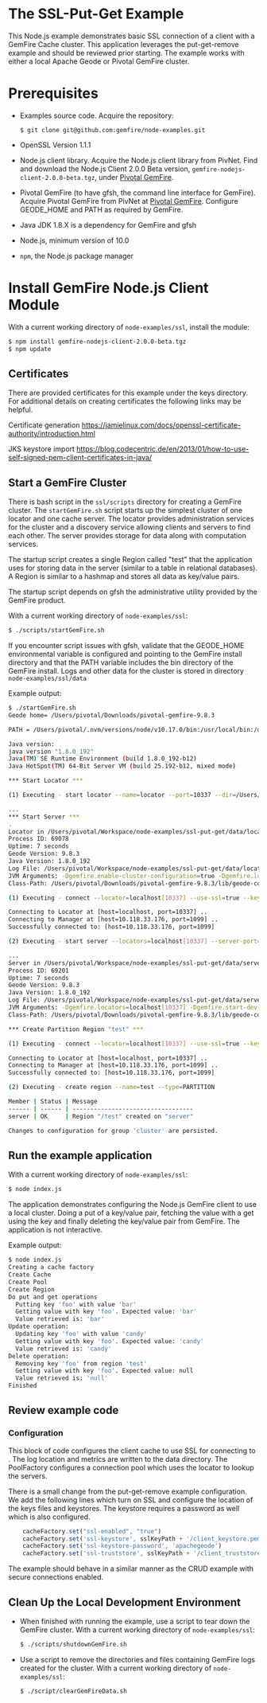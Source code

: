 # The SSL-Put-Get Example

This Node.js example demonstrates basic SSL connection of a client with a GemFire
 Cache cluster. This application leverages the put-get-remove example and should
 be reviewed prior starting. The example works with either a local Apache Geode
 or Pivotal GemFire cluster.

# Prerequisites

- Examples source code.  Acquire the repository:

    ```
    $ git clone git@github.com:gemfire/node-examples.git
    ```

- OpenSSL Version 1.1.1
- Node.js client library. Acquire the Node.js client library from PivNet.
Find and download the Node.js Client 2.0.0 Beta version,
`gemfire-nodejs-client-2.0.0-beta.tgz`,
under [Pivotal GemFire](https://network.pivotal.io/products/pivotal-gemfire/).

- Pivotal GemFire (to have gfsh, the command line interface for GemFire).
Acquire Pivotal GemFire from PivNet
at [Pivotal GemFire](https://network.pivotal.io/products/pivotal-gemfire/). Configure GEODE_HOME and PATH as required by GemFire.

- Java JDK 1.8.X  is a dependency for GemFire and gfsh

- Node.js, minimum version of 10.0

- `npm`, the Node.js package manager


# Install GemFire Node.js Client Module

With a current working directory of `node-examples/ssl`,
 install the module:

```bash
$ npm install gemfire-nodejs-client-2.0.0-beta.tgz
$ npm update
```
## Certificates
There are provided certificates for this example under the keys directory. For additional details on creating certificates the 
following links may be helpful. 

Certificate generation
https://jamielinux.com/docs/openssl-certificate-authority/introduction.html

JKS keystore import
https://blog.codecentric.de/en/2013/01/how-to-use-self-signed-pem-client-certificates-in-java/

## Start a GemFire Cluster

There is bash script in the `ssl/scripts` directory for creating a GemFire cluster. The `startGemFire.sh` script starts up the simplest cluster of one locator and one cache server. The locator provides administration services for the cluster and a discovery service allowing clients and servers to find each other. The server provides storage for data along with computation services.

 The startup script creates a single Region called "test" that the application uses for storing data in the server (similar to a table in relational databases). A Region is similar to a hashmap and stores all data as key/value pairs.

The startup script depends on gfsh the administrative utility provided by the GemFire product.  

With a current working directory of `node-examples/ssl`:

```bash
$ ./scripts/startGemFire.sh
```

If you encounter script issues with gfsh, validate that the GEODE_HOME environmental variable is configured and pointing to the GemFire install directory and that the PATH variable includes the bin directory of the GemFire install. Logs and other data for the cluster is stored in directory `node-examples/ssl/data`

Example output:

```bash
$ ./startGemFire.sh
Geode home= /Users/pivotal/Downloads/pivotal-gemfire-9.8.3

PATH = /Users/pivotal/.nvm/versions/node/v10.17.0/bin:/usr/local/bin:/usr/bin:/bin:/usr/sbin:/sbin:/Applications/VMware Fusion.app/Contents/Public:/usr/local/share/dotnet:~/.dotnet/tools:/Users/pivotal/Downloads/pivotal-gemfire-9.8.3/bin:/usr/local/share/dotnet:/usr/local/opt:/usr/local/opt/nvm:/Users/pivotal/.nvm:/Users/pivotal/Downloads/pivotal-gemfire-9.8.3/bin:/usr/local/share/dotnet 

Java version:
java version "1.8.0_192"
Java(TM) SE Runtime Environment (build 1.8.0_192-b12)
Java HotSpot(TM) 64-Bit Server VM (build 25.192-b12, mixed mode)

*** Start Locator ***

(1) Executing - start locator --name=locator --port=10337 --dir=/Users/pivotal/Workspace/node-examples/ssl-put-get/data/locator --connect=false --J=-Dgemfire.ssl-enabled-components=all --J=-Dgemfire.ssl-keystore=/Users/pivotal/Workspace/node-examples/ssl-put-get/keys/server_keystore.p12 --J=-Dgemfire.ssl-truststore=/Users/pivotal/Workspace/node-examples/ssl-put-get/keys/server_truststore.jks --J=-Dgemfire.ssl-keystore-password=apachegeode --J=-Dgemfire.ssl-truststore-password=apachegeode

...
*** Start Server ***
.
Locator in /Users/pivotal/Workspace/node-examples/ssl-put-get/data/locator on 10.118.33.176[10337] as locator is currently online.
Process ID: 69078
Uptime: 7 seconds
Geode Version: 9.8.3
Java Version: 1.8.0_192
Log File: /Users/pivotal/Workspace/node-examples/ssl-put-get/data/locator/locator.log
JVM Arguments: -Dgemfire.enable-cluster-configuration=true -Dgemfire.load-cluster-configuration-from-dir=false -Dgemfire.ssl-enabled-components=all -Dgemfire.ssl-keystore=/Users/pivotal/Workspace/node-examples/ssl-put-get/keys/server_keystore.p12 -Dgemfire.ssl-truststore=/Users/pivotal/Workspace/node-examples/ssl-put-get/keys/server_truststore.jks -Dgemfire.ssl-keystore-password=******** -Dgemfire.ssl-truststore-password=******** -Dgemfire.launcher.registerSignalHandlers=true -Djava.awt.headless=true -Dsun.rmi.dgc.server.gcInterval=9223372036854775806
Class-Path: /Users/pivotal/Downloads/pivotal-gemfire-9.8.3/lib/geode-core-9.8.3.jar:/Users/pivotal/Downloads/pivotal-gemfire-9.8.3/lib/geode-dependencies.jar:/Users/pivotal/Downloads/pivotal-gemfire-9.8.3/extensions/gemfire-greenplum-3.4.1.jar

(1) Executing - connect --locator=localhost[10337] --use-ssl=true --key-store=/Users/pivotal/Workspace/node-examples/ssl-put-get/keys/server_keystore.p12 --trust-store=/Users/pivotal/Workspace/node-examples/ssl-put-get/keys/server_truststore.jks --trust-store-password=***** --key-store-password=*****

Connecting to Locator at [host=localhost, port=10337] ..
Connecting to Manager at [host=10.118.33.176, port=1099] ..
Successfully connected to: [host=10.118.33.176, port=1099]

(2) Executing - start server --locators=localhost[10337] --server-port=40404 --name=server --dir=/Users/pivotal/Workspace/node-examples/ssl-put-get/data/server --J=-Dgemfire.ssl-enabled-components=all --J=-Dgemfire.ssl-keystore=/Users/pivotal/Workspace/node-examples/ssl-put-get/keys/server_keystore.p12 --J=-Dgemfire.ssl-truststore=/Users/pivotal/Workspace/node-examples/ssl-put-get/keys/server_truststore.jks --J=-Dgemfire.ssl-truststore-password=apachegeode --J=-Dgemfire.ssl-keystore-password=apachegeode

...
Server in /Users/pivotal/Workspace/node-examples/ssl-put-get/data/server on 10.118.33.176[40404] as server is currently online.
Process ID: 69201
Uptime: 7 seconds
Geode Version: 9.8.3
Java Version: 1.8.0_192
Log File: /Users/pivotal/Workspace/node-examples/ssl-put-get/data/server/server.log
JVM Arguments: -Dgemfire.locators=localhost[10337] -Dgemfire.start-dev-rest-api=false -Dgemfire.use-cluster-configuration=true -Dgemfire.ssl-enabled-components=all -Dgemfire.ssl-keystore=/Users/pivotal/Workspace/node-examples/ssl-put-get/keys/server_keystore.p12 -Dgemfire.ssl-truststore=/Users/pivotal/Workspace/node-examples/ssl-put-get/keys/server_truststore.jks -Dgemfire.ssl-truststore-password=******** -Dgemfire.ssl-keystore-password=******** -XX:OnOutOfMemoryError=kill -KILL %p -Dgemfire.launcher.registerSignalHandlers=true -Djava.awt.headless=true -Dsun.rmi.dgc.server.gcInterval=9223372036854775806
Class-Path: /Users/pivotal/Downloads/pivotal-gemfire-9.8.3/lib/geode-core-9.8.3.jar:/Users/pivotal/Downloads/pivotal-gemfire-9.8.3/lib/geode-dependencies.jar:/Users/pivotal/Downloads/pivotal-gemfire-9.8.3/extensions/gemfire-greenplum-3.4.1.jar

*** Create Partition Region "test" ***

(1) Executing - connect --locator=localhost[10337] --use-ssl=true --key-store=/Users/pivotal/Workspace/node-examples/ssl-put-get/keys/server_keystore.p12 --trust-store=/Users/pivotal/Workspace/node-examples/ssl-put-get/keys/server_truststore.jks --trust-store-password=***** --key-store-password=*****

Connecting to Locator at [host=localhost, port=10337] ..
Connecting to Manager at [host=10.118.33.176, port=1099] ..
Successfully connected to: [host=10.118.33.176, port=1099]

(2) Executing - create region --name=test --type=PARTITION

Member | Status | Message
------ | ------ | ----------------------------------
server | OK     | Region "/test" created on "server"

Changes to configuration for group 'cluster' are persisted.
```

## Run the example application

With a current working directory of `node-examples/ssl`:

```bash
$ node index.js
```

The application demonstrates configuring the Node.js GemFire client to use a local cluster. Doing a put of a key/value pair, fetching the value with a get using the key and finally deleting the key/value pair from GemFire. The application is not interactive.

Example output:

```bash
$ node index.js
Creating a cache factory
Create Cache
Create Pool
Create Region
Do put and get operations
  Putting key 'foo' with value 'bar'
  Getting value with key 'foo'. Expected value: 'bar'
  Value retrieved is: 'bar'
Update operation:
  Updating key 'foo' with value 'candy'
  Getting value with key 'foo'. Expected value: 'candy'
  Value retrieved is: 'candy'
Delete operation:
  Removing key 'foo' from region 'test'
  Getting value with key 'foo'. Expected value: null
  Value retrieved is: 'null'
Finished
```

## Review example code
    
### Configuration

This block of code configures the client cache to use SSL for connecting to . The log location and metrics are written to the data directory. The PoolFactory configures a connection pool which uses the locator to lookup the servers.

There is a small change from the put-get-remove example configuration. We add the following lines which turn on SSL and configure the location of the keys files and keystores. The keystore requires a password as well which is also configured. 

```javascript
    cacheFactory.set("ssl-enabled", "true")
    cacheFactory.set('ssl-keystore', sslKeyPath + '/client_keystore.pem')
    cacheFactory.set('ssl-keystore-password', 'apachegeode')
    cacheFactory.set('ssl-truststore', sslKeyPath + '/client_truststore.pem')
```

The example should behave in a similar manner as the CRUD example with secure connections enabled.

## Clean Up the Local Development Environment

- When finished with running the example, use a script to
tear down the GemFire cluster.
With a current working directory of `node-examples/ssl`:

    ```bash
    $ ./scripts/shutdownGemFire.sh
    ```

- Use a script to remove the directories and files containing
GemFire logs created for the cluster.
With a current working directory of `node-examples/ssl`:

    ```bash
    $ ./script/clearGemFireData.sh
    ```

